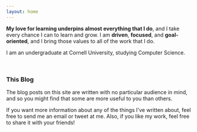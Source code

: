 ```yaml
---
layout: home
---
```


**My love for learning underpins almost everything that I do**, and I take every
chance I can to learn and grow. I am **driven**, **focused**, and
**goal-oriented**, and I bring those values to all of the work that I do.

I am an undergraduate at Cornell University, studying Computer Science.

<br>

### This Blog

The blog posts on this site are written with no particular audience in mind, and
so you might find that some are more useful to you than others.

If you want more information about any of the things I've written about, feel
free to send me an email or tweet at me. Also, if you like my work, feel free to
share it with your friends!
